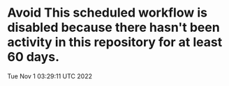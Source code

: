 # Avoid This scheduled workflow is disabled because there hasn't been activity in this repository for at least 60 days.
Tue Nov  1 03:29:11 UTC 2022

